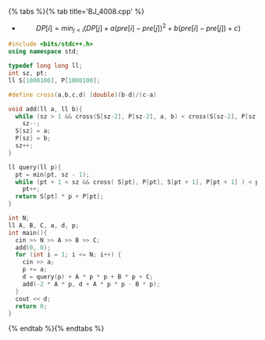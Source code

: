 {% tabs %}{% tab title='BJ_4008.cpp' %}

* $$ DP[i] = min_{j<i} ( DP[j] + a(pre[i] − pre[j])^2 + b(pre[i] − pre[j]) + c) $$

```cpp
#include <bits/stdc++.h>
using namespace std;

typedef long long ll;
int sz, pt;
ll S[1000100], P[1000100];

#define cross(a,b,c,d) (double)(b-d)/(c-a)

void add(ll a, ll b){
  while (sz > 1 && cross(S[sz-2], P[sz-2], a, b) < cross(S[sz-2], P[sz-2], S[sz-1], P[sz-1]))
    sz--;
  S[sz] = a;
  P[sz] = b;
  sz++;
}

ll query(ll p){
  pt = min(pt, sz - 1);
  while (pt + 1 < sz && cross( S[pt], P[pt], S[pt + 1], P[pt + 1] ) < p)
    pt++;
  return S[pt] * p + P[pt];
}

int N;
ll A, B, C, a, d, p;
int main(){
  cin >> N >> A >> B >> C;
  add(0, 0);
  for (int i = 1; i <= N; i++) {
    cin >> a;
    p += a;
    d = query(p) + A * p * p + B * p + C;
    add(-2 * A * p, d + A * p * p - B * p);
  }
  cout << d;
  return 0;
}
```

{% endtab %}{% endtabs %}

